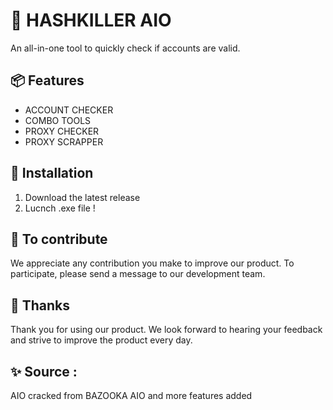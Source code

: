 # 🔎 HASHKILLER AIO

An all-in-one tool to quickly check if accounts are valid.

## 📦 Features

- ACCOUNT CHECKER
- COMBO TOOLS
- PROXY CHECKER
- PROXY SCRAPPER

## 🎉 Installation

1. Download the latest release
2. Lucnch .exe file !

## 🤝 To contribute

We appreciate any contribution you make to improve our product. To participate, please send a message to our development team.


## 🤗 Thanks

Thank you for using our product. We look forward to hearing your feedback and strive to improve the product every day.


## ✨ Source :

AIO cracked from BAZOOKA AIO and more features added
